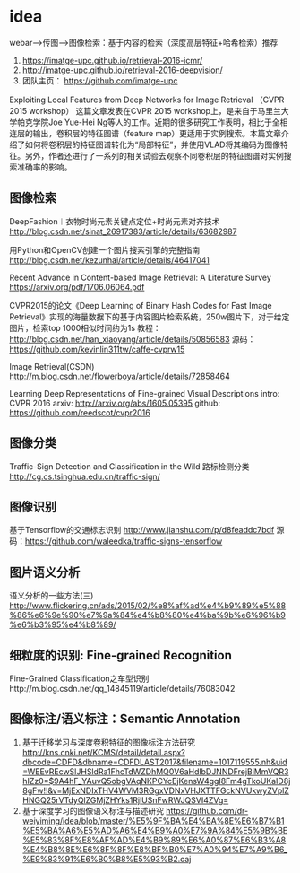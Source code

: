 # idea
webar-->传图-->图像检索：基于内容的检索（深度高层特征+哈希检索）推荐
1. https://imatge-upc.github.io/retrieval-2016-icmr/
2. http://imatge-upc.github.io/retrieval-2016-deepvision/
3. 团队主页： https://github.com/imatge-upc


Exploiting Local Features from Deep Networks for Image Retrieval （CVPR 2015 workshop）
这篇文章发表在CVPR 2015 workshop上，是来自于马里兰大学帕克学院Joe Yue-Hei Ng等人的工作。近期的很多研究工作表明，相比于全相连层的输出，卷积层的特征图谱（feature map）更适用于实例搜索。本篇文章介绍了如何将卷积层的特征图谱转化为“局部特征”，并使用VLAD将其编码为图像特征。另外，作者还进行了一系列的相关试验去观察不同卷积层的特征图谱对实例搜索准确率的影响。



## 图像检索
DeepFashion︱衣物时尚元素关键点定位+时尚元素对齐技术
http://blog.csdn.net/sinat_26917383/article/details/63682987

用Python和OpenCV创建一个图片搜索引擎的完整指南
http://blog.csdn.net/kezunhai/article/details/46417041

Recent Advance in Content-based Image Retrieval: A Literature Survey
https://arxiv.org/pdf/1706.06064.pdf

CVPR2015的论文《Deep Learning of Binary Hash Codes for Fast Image Retrieval》实现的海量数据下的基于内容图片检索系统，250w图片下，对于给定图片，检索top 1000相似时间约为1s 教程：http://blog.csdn.net/han_xiaoyang/article/details/50856583 源码：https://github.com/kevinlin311tw/caffe-cvprw15

Image Retrieval(CSDN)
http://m.blog.csdn.net/flowerboya/article/details/72858464

Learning Deep Representations of Fine-grained Visual Descriptions
    intro: CVPR 2016
    arxiv: http://arxiv.org/abs/1605.05395
    github: https://github.com/reedscot/cvpr2016

## 图像分类
Traffic-Sign Detection and Classification in the Wild 路标检测分类
http://cg.cs.tsinghua.edu.cn/traffic-sign/

## 图像识别
基于Tensorflow的交通标志识别 http://www.jianshu.com/p/d8feaddc7bdf  源码：https://github.com/waleedka/traffic-signs-tensorflow

## 图片语义分析
语义分析的一些方法(三) http://www.flickering.cn/ads/2015/02/%e8%af%ad%e4%b9%89%e5%88%86%e6%9e%90%e7%9a%84%e4%b8%80%e4%ba%9b%e6%96%b9%e6%b3%95%e4%b8%89/

## 细粒度的识别: Fine-grained Recognition
Fine-Grained Classification之车型识别http://m.blog.csdn.net/qq_14845119/article/details/76083042

## 图像标注/语义标注：Semantic Annotation
1. 基于迁移学习与深度卷积特征的图像标注方法研究 
http://kns.cnki.net/KCMS/detail/detail.aspx?dbcode=CDFD&dbname=CDFDLAST2017&filename=1017119555.nh&uid=WEEvREcwSlJHSldRa1FhcTdWZDhMQ0V6aHdlbDJNNDFrejBiMmVQR3hIZz0=$9A4hF_YAuvQ5obgVAqNKPCYcEjKensW4ggI8Fm4gTkoUKaID8j8gFw!!&v=MjExNDIxTHV4WVM3RGgxVDNxVHJXTTFGckNVUkwyZVplZHNGQ25rVTdyQlZGMjZHYks1RjlUSnFwRWJQSVI4ZVg=
2. 基于深度学习的图像语义标注与描述研究 https://github.com/dr-weiyiming/idea/blob/master/%E5%9F%BA%E4%BA%8E%E6%B7%B1%E5%BA%A6%E5%AD%A6%E4%B9%A0%E7%9A%84%E5%9B%BE%E5%83%8F%E8%AF%AD%E4%B9%89%E6%A0%87%E6%B3%A8%E4%B8%8E%E6%8F%8F%E8%BF%B0%E7%A0%94%E7%A9%B6_%E9%83%91%E6%B0%B8%E5%93%B2.caj
